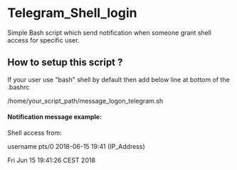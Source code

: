 # Telegram_Shell_login
Simple Bash script which send notification when someone grant shell access for specific user.

## How to setup this script ?

If your user use "bash" shell by default then add below line at bottom of the .bashrc

/home/your_script_path/message_logon_telegram.sh

#### Notification message example:
Shell access from:

username  pts/0        2018-06-15 19:41 (IP_Address)

Fri Jun 15 19:41:26 CEST 2018
